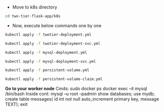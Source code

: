 

- Move to k8s directory
```bash
cd two-tier-flask-app/k8s
```
- Now, execute below commands one by one
```bash
kubectl apply -f twotier-deployment.yml
```
```bash
kubectl apply -f twotier-deployment-svc.yml
```
```bash
kubectl apply -f mysql-deployment.yml
```
```bash
kubectl apply -f mysql-deployment-svc.yml
```
```bash
kubectl apply -f persistent-volume.yml
```
```bash
kubectl apply -f persistent-volume-claim.yml
```

**Go to your worker node**
Cmds:
sudo docker ps
docker exec –it mysql /bin/bash
Inside cont:
mysql –u root –padmin
show databases;
use mydb;
create table messages( id int not null auto_increment primary key, message TEXT);
exit

